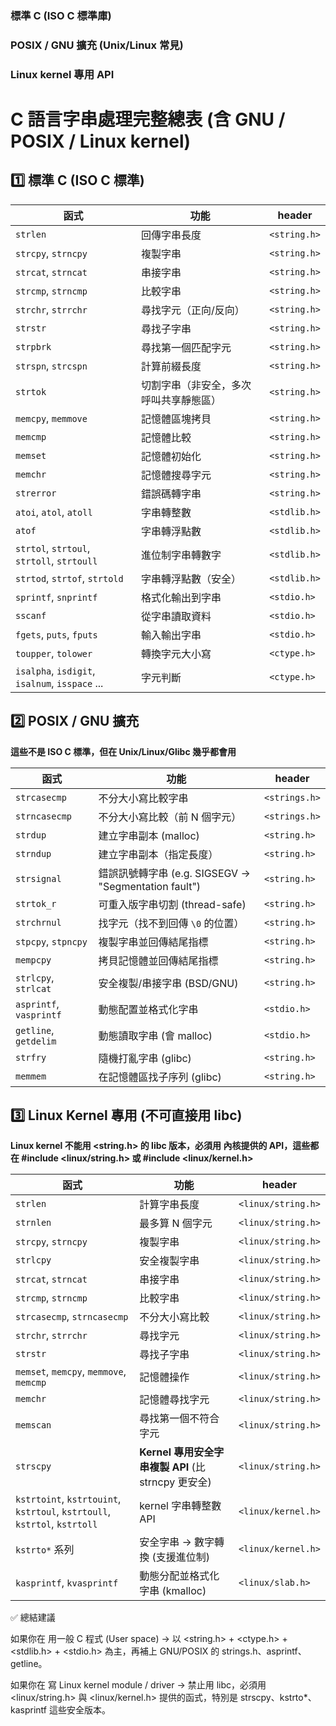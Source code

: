 ### **標準 C (ISO C 標準庫)** 

### **POSIX / GNU 擴充 (Unix/Linux 常見)**

### **Linux kernel 專用 API**



# C 語言字串處理完整總表 (含 GNU / POSIX / Linux kernel)  
## 1️⃣ 標準 C (ISO C 標準)  


| 函式                                             | 功能                  | header       |
| ---------------------------------------------- | ------------------- | ------------ |
| `strlen`                                       | 回傳字串長度              | `<string.h>` |
| `strcpy`, `strncpy`                            | 複製字串                | `<string.h>` |
| `strcat`, `strncat`                            | 串接字串                | `<string.h>` |
| `strcmp`, `strncmp`                            | 比較字串                | `<string.h>` |
| `strchr`, `strrchr`                            | 尋找字元（正向/反向）         | `<string.h>` |
| `strstr`                                       | 尋找子字串               | `<string.h>` |
| `strpbrk`                                      | 尋找第一個匹配字元           | `<string.h>` |
| `strspn`, `strcspn`                            | 計算前綴長度              | `<string.h>` |
| `strtok`                                       | 切割字串（非安全，多次呼叫共享靜態區） | `<string.h>` |
| `memcpy`, `memmove`                            | 記憶體區塊拷貝             | `<string.h>` |
| `memcmp`                                       | 記憶體比較               | `<string.h>` |
| `memset`                                       | 記憶體初始化              | `<string.h>` |
| `memchr`                                       | 記憶體搜尋字元             | `<string.h>` |
| `strerror`                                     | 錯誤碼轉字串              | `<string.h>` |
| `atoi`, `atol`, `atoll`                        | 字串轉整數               | `<stdlib.h>` |
| `atof`                                         | 字串轉浮點數              | `<stdlib.h>` |
| `strtol`, `strtoul`, `strtoll`, `strtoull`     | 進位制字串轉數字            | `<stdlib.h>` |
| `strtod`, `strtof`, `strtold`                  | 字串轉浮點數（安全）          | `<stdlib.h>` |
| `sprintf`, `snprintf`                          | 格式化輸出到字串            | `<stdio.h>`  |
| `sscanf`                                       | 從字串讀取資料             | `<stdio.h>`  |
| `fgets`, `puts`, `fputs`                       | 輸入輸出字串              | `<stdio.h>`  |
| `toupper`, `tolower`                           | 轉換字元大小寫             | `<ctype.h>`  |
| `isalpha`, `isdigit`, `isalnum`, `isspace` ... | 字元判斷                | `<ctype.h>`  |


## 2️⃣ POSIX / GNU 擴充

**這些不是 ISO C 標準，但在 Unix/Linux/Glibc 幾乎都會用**

| 函式                      | 功能                                            | header        |
| ----------------------- | --------------------------------------------- | ------------- |
| `strcasecmp`            | 不分大小寫比較字串                                     | `<strings.h>` |
| `strncasecmp`           | 不分大小寫比較（前 N 個字元）                              | `<strings.h>` |
| `strdup`                | 建立字串副本 (malloc)                               | `<string.h>`  |
| `strndup`               | 建立字串副本（指定長度）                                  | `<string.h>`  |
| `strsignal`             | 錯誤訊號轉字串 (e.g. SIGSEGV → "Segmentation fault") | `<string.h>`  |
| `strtok_r`              | 可重入版字串切割 (thread-safe)                        | `<string.h>`  |
| `strchrnul`             | 找字元（找不到回傳 `\0` 的位置）                           | `<string.h>`  |
| `stpcpy`, `stpncpy`     | 複製字串並回傳結尾指標                                   | `<string.h>`  |
| `mempcpy`               | 拷貝記憶體並回傳結尾指標                                  | `<string.h>`  |
| `strlcpy`, `strlcat`    | 安全複製/串接字串 (BSD/GNU)                           | `<string.h>`  |
| `asprintf`, `vasprintf` | 動態配置並格式化字串                                    | `<stdio.h>`   |
| `getline`, `getdelim`   | 動態讀取字串 (會 malloc)                             | `<stdio.h>`   |
| `strfry`                | 隨機打亂字串 (glibc)                                | `<string.h>`  |
| `memmem`                | 在記憶體區找子序列 (glibc)                             | `<string.h>`  |


## 3️⃣ Linux Kernel 專用 (不可直接用 libc)

**Linux kernel 不能用 <string.h> 的 libc 版本，必須用 內核提供的 API，這些都在 #include <linux/string.h> 或 #include <linux/kernel.h>**

| 函式                                                                        | 功能                                      | header             |
| ------------------------------------------------------------------------- | --------------------------------------- | ------------------ |
| `strlen`                                                                  | 計算字串長度                                  | `<linux/string.h>` |
| `strnlen`                                                                 | 最多算 N 個字元                               | `<linux/string.h>` |
| `strcpy`, `strncpy`                                                       | 複製字串                                    | `<linux/string.h>` |
| `strlcpy`                                                                 | 安全複製字串                                  | `<linux/string.h>` |
| `strcat`, `strncat`                                                       | 串接字串                                    | `<linux/string.h>` |
| `strcmp`, `strncmp`                                                       | 比較字串                                    | `<linux/string.h>` |
| `strcasecmp`, `strncasecmp`                                               | 不分大小寫比較                                 | `<linux/string.h>` |
| `strchr`, `strrchr`                                                       | 尋找字元                                    | `<linux/string.h>` |
| `strstr`                                                                  | 尋找子字串                                   | `<linux/string.h>` |
| `memset`, `memcpy`, `memmove`, `memcmp`                                   | 記憶體操作                                   | `<linux/string.h>` |
| `memchr`                                                                  | 記憶體尋找字元                                 | `<linux/string.h>` |
| `memscan`                                                                 | 尋找第一個不符合字元                              | `<linux/string.h>` |
| `strscpy`                                                                 | **Kernel 專用安全字串複製 API** (比 strncpy 更安全) | `<linux/string.h>` |
| `kstrtoint`, `kstrtouint`, `kstrtoul`, `kstrtoull`, `kstrtol`, `kstrtoll` | kernel 字串轉整數 API                        | `<linux/kernel.h>` |
| `kstrto*` 系列                                                              | 安全字串 → 數字轉換 (支援進位制)                     | `<linux/kernel.h>` |
| `kasprintf`, `kvasprintf`                                                 | 動態分配並格式化字串 (kmalloc)                    | `<linux/slab.h>`   |



✅ 總結建議

如果你在 用一般 C 程式 (User space) → 以 <string.h> + <ctype.h> + <stdlib.h> + <stdio.h> 為主，再補上 GNU/POSIX 的 strings.h、asprintf、getline。

如果你在 寫 Linux kernel module / driver → 禁止用 libc，必須用 <linux/string.h> 與 <linux/kernel.h> 提供的函式，特別是 strscpy、kstrto*、kasprintf 這些安全版本。